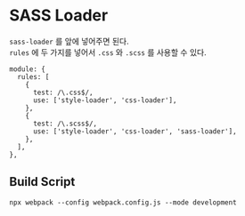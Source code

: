 # SASS Loader

`sass-loader` 를 앞에 넣어주면 된다.\
`rules` 에 두 가지를 넣어서 `.css` 와 `.scss` 를 사용할 수 있다.

```
module: {
  rules: [
    {
      test: /\.css$/,
      use: ['style-loader', 'css-loader'],
    },
    {
      test: /\.scss$/,
      use: ['style-loader', 'css-loader', 'sass-loader'],
    },
  ],
},
```

## Build Script

`npx webpack --config webpack.config.js --mode development`

